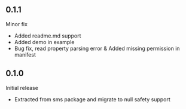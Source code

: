 ## 0.1.1
Minor fix
* Added readme.md support
* Added demo in example
* Bug fix, read property parsing error & Added missing permission in manifest

## 0.1.0
Initial release
* Extracted from sms package and migrate to null safety support
